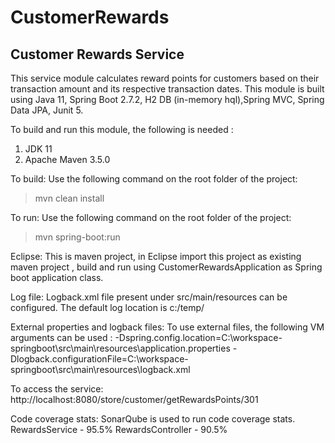 # CustomerRewards

Customer Rewards Service
-------------------------

This service module calculates reward points for customers based on their transaction amount and its respective
 transaction dates.
 This module is built using Java 11, Spring Boot 2.7.2, H2 DB (in-memory hql),Spring MVC, Spring Data JPA, Junit 5.
 
 
 To build and run this module, the following is needed :
 1. JDK 11
 2. Apache Maven 3.5.0
 
 To build:
 Use the following command on the root folder of the project:
 > mvn clean install 
 
 To run:
 Use the following command on the root folder of the project:
 > mvn spring-boot:run
 
 
 Eclipse:
 This is maven project, in Eclipse import this project as existing maven project ,
  build and run using CustomerRewardsApplication as Spring boot application class.
 
 Log file:
 Logback.xml file present under src/main/resources can be configured. The default log location is c:/temp/
 
 External properties and logback files:
 To use external files, the following VM arguments can be used :
 -Dspring.config.location=C:\workspace-springboot\src\main\resources\application.properties 
 -Dlogback.configurationFile=C:\workspace-springboot\src\main\resources\logback.xml 
 
 To access the service:
 http://localhost:8080/store/customer/getRewardsPoints/301
 
 Code coverage stats:
 SonarQube is used to run code coverage stats.
 RewardsService - 95.5%
 RewardsController - 90.5%
 
 
